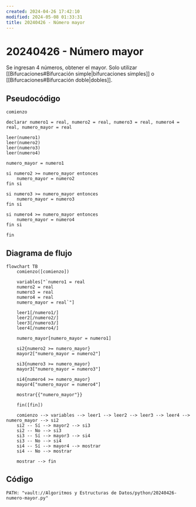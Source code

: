 ```yaml
---
created: 2024-04-26 17:42:10
modified: 2024-05-08 01:33:31
title: 20240426 - Número mayor
---
```


# 20240426 - Número mayor

Se ingresan 4 números, obtener el mayor. Solo utilizar [[Bifurcaciones#Bifurcación simple|bifurcaciones simples]] o [[Bifurcaciones#Bifurcación doble|dobles]].

## Pseudocódigo

```
comienzo

declarar numero1 = real, numero2 = real, numero3 = real, numero4 = real, numero_mayor = real

leer(numero1)
leer(numero2)
leer(numero3)
leer(numero4)

numero_mayor = numero1

si numero2 >= numero_mayor entonces
    numero_mayor = numero2
fin si

si numero3 >= numero_mayor entonces
    numero_mayor = numero3
fin si

si numero4 >= numero_mayor entonces
    numero_mayor = numero4
fin si

fin
```

## Diagrama de flujo

```mermaid
flowchart TB
	comienzo([comienzo])

	variables["`numero1 = real
	numero2 = real
	numero3 = real
	numero4 = real
	numero_mayor = real`"]

	leer1[/numero1/]
    leer2[/numero2/]
    leer3[/numero3/]
    leer4[/numero4/]

    numero_mayor[numero_mayor = numero1]

    si2{numero2 >= numero_mayor}
	mayor2["numero_mayor = numero2"]

    si3{numero3 >= numero_mayor}
	mayor3["numero_mayor = numero3"]

    si4{numero4 >= numero_mayor}
	mayor4["numero_mayor = numero4"]

    mostrar{{"numero_mayor"}}

	fin([fin])

	comienzo --> variables --> leer1 --> leer2 --> leer3 --> leer4 --> numero_mayor --> si2
	si2 -- Sí --> mayor2 --> si3
	si2 -- No --> si3
	si3 -- Sí --> mayor3 --> si4
	si3 -- No --> si4
	si4 -- Sí --> mayor4 --> mostrar
	si4 -- No --> mostrar
	
	mostrar --> fin
```

## Código

```embed-python
PATH: "vault://Algoritmos y Estructuras de Datos/python/20240426-numero-mayor.py"
```
